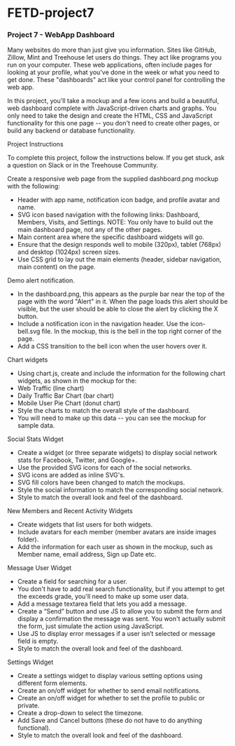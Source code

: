 # FETD-project7

### Project 7 - WebApp Dashboard

Many websites do more than just give you information. Sites like GitHub, Zillow, Mint and Treehouse let users do things. They act like programs you run on your computer. These web applications, often include pages for looking at your profile, what you've done in the week or what you need to get done. These "dashboards" act like your control panel for controlling the web app.

In this project, you'll take a mockup and a few icons and build a beautiful, web dashboard complete with JavaScript-driven charts and graphs. You only need to take the design and create the HTML, CSS and JavaScript functionality for this one page -- you don't need to create other pages, or build any backend or database functionality.

Project Instructions

To complete this project, follow the instructions below. If you get stuck, ask a question on Slack or in the Treehouse Community.

Create a responsive web page from the supplied dashboard.png mockup with the following:
  * Header with app name, notification icon badge, and profile avatar and name.
  * SVG icon based navigation with the following links: Dashboard, Members, Visits, and Settings. NOTE: You only have to build out the main dashboard page, not any of the other pages.
  * Main content area where the specific dashboard widgets will go.
  * Ensure that the design responds well to mobile (320px), tablet (768px) and desktop (1024px) screen sizes.
  * Use CSS grid to lay out the main elements (header, sidebar navigation, main content) on the page.
    
Demo alert notification.
  * In the dashboard.png, this appears as the purple bar near the top of the page with the word "Alert" in it. When the page loads this alert should be visible, but the user should be able to close the alert by clicking the X button.
  * Include a notification icon in the navigation header. Use the icon-bell.svg file. In the mockup, this is the bell in the top right corner of the page.
  * Add a CSS transition to the bell icon when the user hovers over it.
    
Chart widgets
  * Using chart.js, create and include the information for the following chart widgets, as shown in the mockup for the:
  * Web Traffic (line chart)
  * Daily Traffic Bar Chart (bar chart)
  * Mobile User Pie Chart (donut chart)
  * Style the charts to match the overall style of the dashboard.
  * You will need to make up this data -- you can see the mockup for sample data.
    
Social Stats Widget
  * Create a widget (or three separate widgets) to display social network stats for Facebook, Twitter, and Google+.
  * Use the provided SVG icons for each of the social networks.
  * SVG icons are added as inline SVG's.
  * SVG fill colors have been changed to match the mockups.
  * Style the social information to match the corresponding social network.
  * Style to match the overall look and feel of the dashboard.
    
New Members and Recent Activity Widgets
  * Create widgets that list users for both widgets.
  * Include avatars for each member (member avatars are inside images folder).
  * Add the information for each user as shown in the mockup, such as Member name, email address, Sign up Date etc.
    
Message User Widget
  * Create a field for searching for a user.
  * You don't have to add real search functionality, but if you attempt to get the exceeds grade, you'll need to make up some user data.
  * Add a message textarea field that lets you add a message.
  * Create a “Send” button and use JS to allow you to submit the form and display a confirmation the message was sent. You won't actually submit the form, just simulate the action using JavaScript.
  * Use JS to display error messages if a user isn’t selected or message field is empty.
  * Style to match the overall look and feel of the dashboard.
    
Settings Widget
  * Create a settings widget to display various setting options using different form elements.
  * Create an on/off widget for whether to send email notifications.
  * Create an on/off widget for whether to set the profile to public or private.
  * Create a drop-down to select the timezone.
  * Add Save and Cancel buttons (these do not have to do anything functional).
  * Style to match the overall look and feel of the dashboard.
